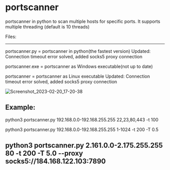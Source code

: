 # portscanner
portscanner in python to scan multiple hosts for specific ports.
It supports multiple threading (default is 10 threads)

Files:

--------------------------------------------------------------------------------

portscanner.py =  portscanner in python(the fastest version)
                  Updated: Connection timeout error solved, added socks5 proxy connection

portscanner.exe = portscanner as Windows executable(not up to date)

portscanner =     portscanner as Linux executable
                  Updated: Connection timeout error solved, added socks5 proxy connection

![Screenshot_2023-02-20_17-20-38](https://user-images.githubusercontent.com/121404035/220157785-d7a31c0a-608d-47ba-8fec-a532e69fc696.png)


Example:
--------------------------------------------------------------------------------

python3 portscanner.py 192.168.0.0-192.168.255.255 22,23,80,443 -t 100

python3 portscanner.py 192.168.0.0-192.168.255.255 1-1024 -t 200 -T 0.5

python3 portscanner.py 2.161.0.0-2.175.255.255 80 -t 200 -T 5.0 --proxy socks5://184.168.122.103:7890
--------------------------------------------------------------------------------

